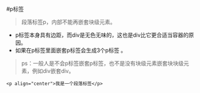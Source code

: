 #p标签
>段落标签p，内部不能再嵌套块级元素。

- p标签本身具有边距，而div是无色无味的，这也是div比它更合适当容器的原因。
- 如果在p标签里面嵌套p标签会生成3个p标签 。


> ps：一般人是不会p标签嵌套p标签，也不是没有块级元素嵌套块块级元素，例如div嵌套div。


```
<p align="center">我是一个段落标签</p>
```